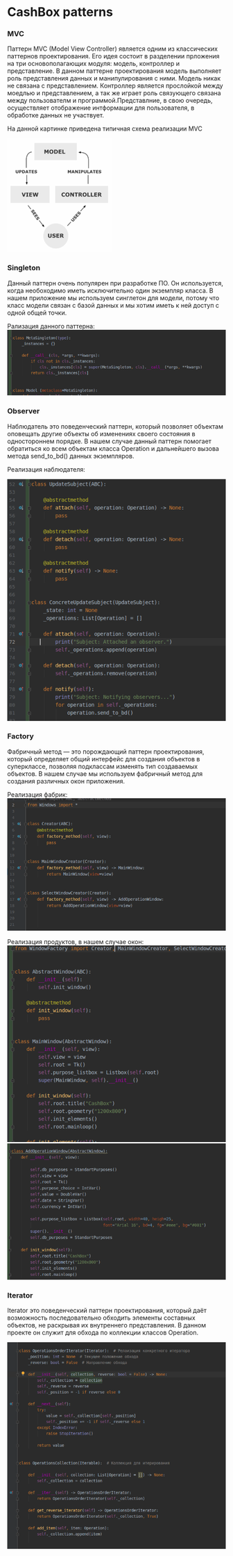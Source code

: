 # CashBox patterns


### MVC
Паттерн MVC (Model View Controller) является одним из классических паттернов проектирования.
Его идея состоит в разделении прложения на три основополагающих модуля: модель, контроллер и представление.
В данном паттерне проектирования модель выполняет роль представления данных и манипулирования с ними. Модель никак не связана с представлением. Контроллер является прослойкой между моедлью и представлением, а так же играет роль связующего связана между пользователм и программой.Представлние, в свою очередь, осуществляет отображение интформации для пользователя, в обработке данных не участвует.

На данной картинке приведена типичная схема реализации MVC

![MVC](https://github.com/Moistra/CashBox/blob/master/Patterns/Screens/mvc_pic.png)

### Singleton
Данный паттерн очень популярен при разработке ПО. Он используется, когда необоходимо иметь исключительно один экземпляр класса. В нашем приложение мы используем синглетон для модели, потому что класс модели связан с базой данных и мы хотим иметь к ней доступ с одной общей точки.

Рализация данного паттерна:
![Singleton](https://github.com/Moistra/CashBox/blob/master/Patterns/Screens/Singleton.png)

### Observer
Наблюдатель это поведенческий паттерн, который позволяет объектам оповещать другие объекты об изменениях своего состояния в одностороннем порядке. В нашем случае данный паттерн помогает обратиться ко всем объектам класса Operation и дальнейшего вызова метода send_to_bd() данных экземпляров.

Реализация наблюдателя:

![Observer](https://github.com/Moistra/CashBox/blob/master/Patterns/Screens/Observer1.png)

### Factory
Фабричный метод — это порождающий паттерн проектирования, который определяет общий интерфейс для создания объектов в суперклассе, позволяя подклассам изменять тип создаваемых объектов. В нашем случае мы используем фабричный метод для создания различных окон приложения. 

Реализация фабрик:
![Factory1](https://github.com/Moistra/CashBox/blob/master/Patterns/Screens/Factory1.png)

Реализация продуктов, в нашем случае окон:
![Factory2](https://github.com/Moistra/CashBox/blob/master/Patterns/Screens/Factory2.png)
![Factory3](https://github.com/Moistra/CashBox/blob/master/Patterns/Screens/Factory3.png)

### Iterator
Iterator это поведенческий паттерн проектирования, который даёт возможность последовательно обходить элементы составных объектов, не раскрывая их внутреннего представления. В данном проекте он служит для обхода по коллекции классов Operation.

![Iterator](https://github.com/Moistra/CashBox/blob/master/Patterns/Screens/Iterator.png)

